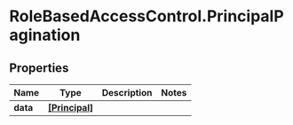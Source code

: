 # RoleBasedAccessControl.PrincipalPagination

## Properties
Name | Type | Description | Notes
------------ | ------------- | ------------- | -------------
**data** | [**[Principal]**](Principal.md) |  | 


